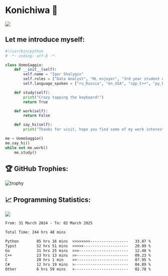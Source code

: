 # Konichiwa 👋
![](https://komarev.com/ghpvc/?username=IgorFandre&color=brightgreen)

## Let me introduce myself:
```py
#!/usr/bin/python
# -*- coding: utf-8 -*-

class UomoSaggio:
    def __init__(self):
        self.name = "Igor Shalygin"
        self.roles = ["Data Analyst", "ML enjoyer", "3rd year student of MIPT"]
        self.language_spoken = ["ru_Russia", "en_USA", "cpp_C++", "py_Python", "go_Golang"]

    def study(self):
        print("Crazy tapping the keyboard!")
        return True

    def work(self):
        return False

    def say_hi(self):
        print("Thanks for visit, hope you find some of my work interesting.")

me = UomoSaggio()
me.say_hi()
while not me.work()
    me.study()
```

## 🏆 GitHub Trophies:
![trophy](https://github-profile-trophy.vercel.app/?username=IgorFandre&title=MultiLanguage,Repositories,Commits,Experience,PullRequest,Reviews)

## 📈 Programming Statistics:

![](https://github-profile-summary-cards.vercel.app/api/cards/profile-details?username=IgorFandre&theme=solarized_dark)

<!--START_SECTION:waka-->

```txt
From: 31 March 2024 - To: 02 March 2025

Total Time: 244 hrs 48 mins

Python        85 hrs 16 mins  >>>>>>>>-----------------   33.87 %
Typst         52 hrs 51 mins  >>>>>--------------------   20.99 %
Go            31 hrs 25 mins  >>>----------------------   12.48 %
C++           23 hrs 13 mins  >>-----------------------   09.23 %
C             20 hrs 1 min    >>-----------------------   07.95 %
C#            12 hrs 19 mins  >------------------------   04.89 %
Other         6 hrs 59 mins   >------------------------   02.78 %
```

<!--END_SECTION:waka-->

